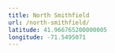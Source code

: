 ```yaml
---
title: North Smithfield
url: /north-smithfield/
latitude: 41.966765200000005
longitude: -71.5495071
---
```

